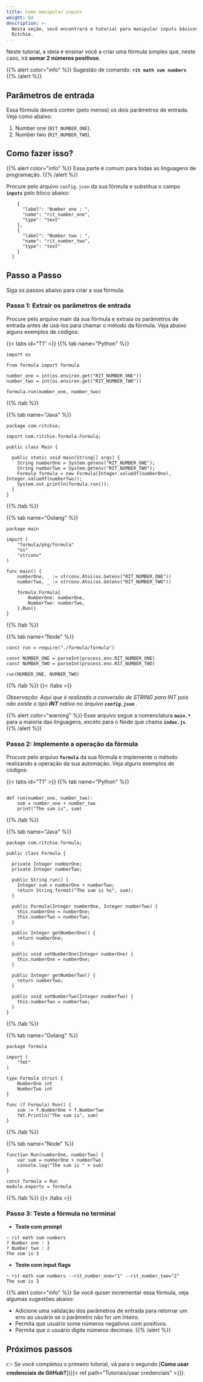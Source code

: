 ```yaml
---
title: Como manipular inputs
weight: 84
description: >-
  Nesta seção, você encontrará o tutorial para manipular inputs básicos no
  Ritchie.
---
```



Neste tutorial, a ideia é ensinar você a criar uma fórmula simples que, neste caso, irá **somar 2 números positivos**.

{{% alert color="info" %}}
Sugestão de comando: **`rit math sum numbers`**
{{% /alert %}}

## Parâmetros de entrada

Essa fórmula deverá conter \(pelo menos\) os dois parâmetros de entrada. Veja como abaixo:

1. Number one \(`RIT_NUMBER_ONE`\). 
2. Number two \(`RIT_NUMBER_TWO`\).

## Como fazer isso? 
{{% alert color="info" %}}
Essa parte é comum para todas as linguagens de programação.
{{% /alert %}}

Procure pelo arquivo `config.json` da sua fórmula e substitua o campo **`inputs`** pelo bloco abaixo:

```"inputs": [
    {
      "label": "Number one : ",
      "name": "rit_number_one",
      "type": "text"
    },
    {
      "label": "Number two : ",
      "name": "rit_number_two",
      "type": "text"
    }
  ]
```
## **Passo a Passo** 

Siga os passos abaixo para criar a sua fórmula:

### **Passo 1: Extrair os parâmetros de entrada**
Procure pelo arquivo main da sua fórmula e extraia os parâmetros de entrada antes de usá-los para chamar o método da fórmula. Veja abaixo alguns exemplos de códigos:

{{< tabs id="T1" >}}
{{% tab name="Python" %}}
```#!/usr/bin/python3
import os

from formula import formula

number_one = int(os.environ.get("RIT_NUMBER_ONE"))
number_two = int(os.environ.get("RIT_NUMBER_TWO"))

formula.run(number_one, number_two)
```
{{% /tab %}}

{{% tab name="Java" %}}
```
package com.ritchie;

import com.ritchie.formula.Formula;

public class Main {

  public static void main(String[] args) {
    String numberOne = System.getenv("RIT_NUMBER_ONE");
    String numberTwo = System.getenv("RIT_NUMBER_TWO");
    Formula formula = new Formula(Integer.valueOf(numberOne), Integer.valueOf(numberTwo));
    System.out.println(formula.run());
  }
}
```
{{% /tab %}}

{{% tab name="Golang" %}}
```
package main

import (
	"formula/pkg/formula"
	"os"
	"strconv"
)

func main() {
	numberOne, _ := strconv.Atoi(os.Getenv("RIT_NUMBER_ONE"))
	numberTwo, _ := strconv.Atoi(os.Getenv("RIT_NUMBER_TWO"))

	formula.Formula{
		NumberOne: numberOne,
		NumberTwo: numberTwo,
	}.Run()
}
```
{{% /tab %}}

{{% tab name="Node" %}}
```
const run = require("./formula/formula")

const NUMBER_ONE = parseInt(process.env.RIT_NUMBER_ONE)
const NUMBER_TWO = parseInt(process.env.RIT_NUMBER_TWO)

run(NUMBER_ONE, NUMBER_TWO) 
```
{{% /tab %}}
{{< /tabs >}}

_Observação: Aqui que é realizado a conversão de STRING para INT pois não existe o tipo **INT** nativo no arquivo **`config.json`** ._

{{% alert color="warning" %}}
Esse arquivo segue a nomenclatura **`main.*`** para a maioria das linguagens, exceto para o Node que chama **`index.js`**.
{{% /alert %}}

### **Passo 2: Implemente a operação da fórmula**

Procure pelo arquivo **`formula`** da sua fórmula e implemente o método realizando a operação da sua automação. Veja alguns exemplos de códigos:

{{< tabs id="T1" >}}
{{% tab name="Python" %}}
```#!/usr/bin/python3

def run(number_one, number_two):
    sum = number_one + number_two
    print("The sum is", sum)
```
{{% /tab %}}

{{% tab name="Java" %}}
```
package com.ritchie.formula;

public class Formula {

  private Integer numberOne;
  private Integer numberTwo;

  public String run() {
    Integer sum = numberOne + numberTwo;
    return String.format("The sum is %s", sum);
  }

  public Formula(Integer numberOne, Integer numberTwo) {
    this.numberOne = numberOne;
    this.numberTwo = numberTwo;
  }

  public Integer getNumberOne() {
    return numberOne;
  }

  public void setNumberOne(Integer numberOne) {
    this.numberOne = numberOne;
  }

  public Integer getNumberTwo() {
    return numberTwo;
  }

  public void setNumberTwo(Integer numberTwo) {
    this.numberTwo = numberTwo;
  }
}
```
{{% /tab %}}

{{% tab name="Golang" %}}
```
package formula

import (
	"fmt"
)

type Formula struct {
	NumberOne int
	NumberTwo int
}

func (f Formula) Run() {
	sum := f.NumberOne + f.NumberTwo
	fmt.Println("The sum is", sum)
}
```
{{% /tab %}}

{{% tab name="Node" %}}
```
function Run(numberOne, numberTwo) {
    var sum = numberOne + numberTwo
    console.log("The sum is " + sum)
}

const formula = Run
module.exports = formula
```
{{% /tab %}}
{{< /tabs >}}


### **Passo 3: Teste a fórmula no terminal**

- **Teste com prompt**
```
~ rit math sum numbers
? Number one : 1
? Number two : 2
The sum is 3
```

- **Teste com input flags**
```
~ rit math sum numbers --rit_number_one="1" --rit_number_two="2" 
The sum is 3
```

{{% alert color="info" %}}
Se você quiser incrementar essa fórmula, veja algumas sugestões abaixo: 
* Adicione uma validação dos parâmetros de entrada para retornar um erro ao usuário se o parâmetro não for um inteiro.
* Permita que usuário some números negativos com positivos.
* Permita que o usuário digite números decimais. 
{{% /alert %}}


## **Próximos passos** 

👉 Se você completou o primeiro tutorial, vá para o segundo [**Como usar credenciais do GitHub?**]({{< ref path="Tutoriais/usar credenciais" >}}).
